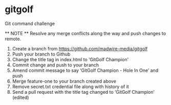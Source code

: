 # gitgolf
Git command challenge


** NOTE ** 
Resolve any merge conflicts along the way and push changes to remote.

1. Create a branch from https://github.com/madwire-media/gitgolf
2. Push your branch to Github
3. Change the title tag in index.html to ‘GitGolf Champion’
4. Commit change and push to your branch
5. Amend commit message to say ‘GitGolf Champion - Hole In One’ and push
6. Merge feature-one to your branch created above
7. Remove secret.txt credential file along with history of it
8. Send a pull request with the title tag changed to ‘GitGolf Champion’ (edited)

